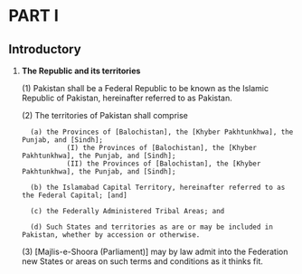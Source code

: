 # PART I
## Introductory

1. **The Republic and its territories**

   (1) Pakistan shall be a Federal Republic to be known as the Islamic Republic of Pakistan, hereinafter referred to as Pakistan.

   (2) The territories of Pakistan shall comprise

         (a) the Provinces of [Balochistan], the [Khyber Pakhtunkhwa], the Punjab, and [Sindh];
                  (I) the Provinces of [Balochistan], the [Khyber Pakhtunkhwa], the Punjab, and [Sindh];
                  (II) the Provinces of [Balochistan], the [Khyber Pakhtunkhwa], the Punjab, and [Sindh];
         
         (b) the Islamabad Capital Territory, hereinafter referred to as the Federal Capital; [and]
         
         (c) the Federally Administered Tribal Areas; and
         
         (d) Such States and territories as are or may be included in Pakistan, whether by accession or otherwise.

   (3) [Majlis-e-Shoora (Parliament)] may by law admit into the Federation new States or areas on such terms and conditions as it thinks fit.
